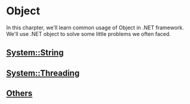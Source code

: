 # Object
In this charpter, we'll learn common usage of Object in .NET framework. We'll use .NET object to solve some little problems we often faced.

## [System::String](/doc/Ch9/9-1-1.md)

## [System::Threading](/doc/Ch9/9-1-2.md)

## [Others](/doc/Ch9/9-1-3.md)




